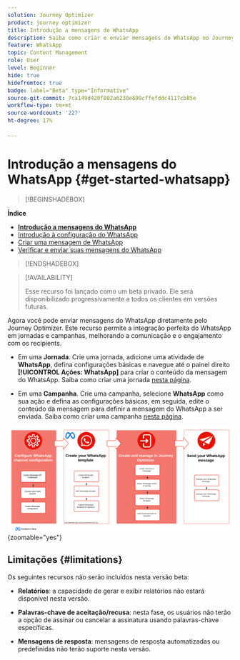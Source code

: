 ```yaml
---
solution: Journey Optimizer
product: journey optimizer
title: Introdução a mensagens do WhatsApp
description: Saiba como criar e enviar mensagens do WhatsApp no Journey Optimizer
feature: WhatsApp
topic: Content Management
role: User
level: Beginner
hide: true
hidefromtoc: true
badge: label="Beta" type="Informative"
source-git-commit: 7ca149d420f802a6230e699cffefddc4117cb85e
workflow-type: tm+mt
source-wordcount: '227'
ht-degree: 17%

---
```


# Introdução a mensagens do WhatsApp {#get-started-whatsapp}

>[!BEGINSHADEBOX]

**Índice**

* **[Introdução a mensagens do WhatsApp](get-started-whatsapp.md)**
* [Introdução à configuração do WhatsApp](whatsapp-configuration.md)
* [Criar uma mensagem de WhatsApp](create-whatsapp.md)
* [Verificar e enviar suas mensagens do WhatsApp](send-whatsapp.md)

>[!ENDSHADEBOX]

>[!AVAILABILITY]
>
>Esse recurso foi lançado como um beta privado. Ele será disponibilizado progressivamente a todos os clientes em versões futuras.

Agora você pode enviar mensagens do WhatsApp diretamente pelo Journey Optimizer. Este recurso permite a integração perfeita do WhatsApp em jornadas e campanhas, melhorando a comunicação e o engajamento com os recipients.

* Em uma **Jornada**. Crie uma jornada, adicione uma atividade de **WhatsApp**, defina configurações básicas e navegue até o painel direito **[!UICONTROL Ações: WhatsApp]** para criar o conteúdo da mensagem do WhatsApp. Saiba como criar uma jornada [nesta página](../building-journeys/journey-gs.md).

* Em uma **Campanha**. Crie uma campanha, selecione **WhatsApp** como sua ação e defina as configurações básicas, em seguida, edite o conteúdo da mensagem para definir a mensagem do WhatsApp a ser enviada. Saiba como criar uma campanha [nesta página](../campaigns/create-campaign.md#configure).

![](assets/do-not-localize/whatsapp-beta.png){zoomable="yes"}

## Limitações {#limitations}

Os seguintes recursos não serão incluídos nesta versão beta:

* **Relatórios**: a capacidade de gerar e exibir relatórios não estará disponível nesta versão.

* **Palavras-chave de aceitação/recusa**: nesta fase, os usuários não terão a opção de assinar ou cancelar a assinatura usando palavras-chave específicas.

* **Mensagens de resposta**: mensagens de resposta automatizadas ou predefinidas não terão suporte nesta versão.
